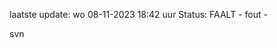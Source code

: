 laatste update: 
wo 08-11-2023 18:42   uur 
Status: FAALT - fout - 
<div class="service R">svn</div>